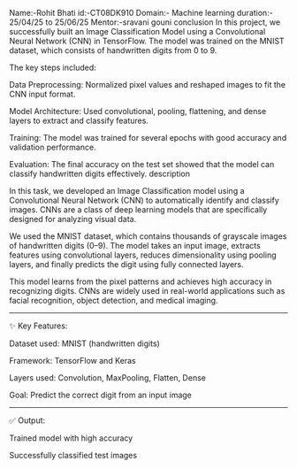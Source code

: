 Name:-Rohit Bhati id:-CT08DK910 Domain:- Machine learning duration:- 25/04/25 to 25/06/25 Mentor:-sravani gouni conclusion
In this project, we successfully built an Image Classification Model using a Convolutional Neural Network (CNN) in TensorFlow. The model was trained on the MNIST dataset, which consists of handwritten digits from 0 to 9.

The key steps included:

Data Preprocessing: Normalized pixel values and reshaped images to fit the CNN input format.

Model Architecture: Used convolutional, pooling, flattening, and dense layers to extract and classify features.

Training: The model was trained for several epochs with good accuracy and validation performance.

Evaluation: The final accuracy on the test set showed that the model can classify handwritten digits effectively.
description

In this task, we developed an Image Classification model using a Convolutional Neural Network (CNN) to automatically identify and classify images. CNNs are a class of deep learning models that are specifically designed for analyzing visual data.

We used the MNIST dataset, which contains thousands of grayscale images of handwritten digits (0–9). The model takes an input image, extracts features using convolutional layers, reduces dimensionality using pooling layers, and finally predicts the digit using fully connected layers.

This model learns from the pixel patterns and achieves high accuracy in recognizing digits. CNNs are widely used in real-world applications such as facial recognition, object detection, and medical imaging.


---

✨ Key Features:

Dataset used: MNIST (handwritten digits)

Framework: TensorFlow and Keras

Layers used: Convolution, MaxPooling, Flatten, Dense

Goal: Predict the correct digit from an input image



---

✅ Output:

Trained model with high accuracy

Successfully classified test images
